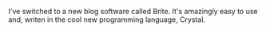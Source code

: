 I've switched to a new blog software called Brite.
It's amazingly easy to use and, writen in the cool
new programming language, Crystal.
 
